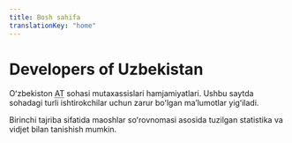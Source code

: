 ```yaml
---
title: Bosh sahifa
translationKey: "home"
---
```


# Developers of Uzbekistan

Oʻzbekiston <abbr title="Axborot texnologiyalari">AT</abbr> sohasi mutaxassislari hamjamiyatlari. Ushbu saytda sohadagi turli ishtirokchilar uchun zarur boʻlgan maʼlumotlar yigʻiladi.

Birinchi tajriba sifatida maoshlar soʻrovnomasi asosida tuzilgan statistika va vidjet bilan tanishish mumkin.